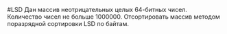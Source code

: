 #LSD
Дан массив неотрицательных целых 64-битных чисел. Количество чисел не больше 
1000000. Отсортировать массив методом поразрядной сортировки LSD по байтам.
